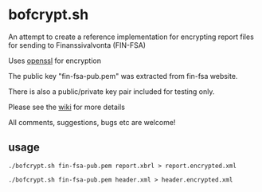 # bofcrypt.sh

An attempt to create a reference implementation for encrypting report files for sending to Finanssivalvonta (FIN-FSA)

Uses [openssl](https://www.openssl.org/) for encryption

The public key "fin-fsa-pub.pem" was extracted from fin-fsa website.

There is also a public/private key pair included for testing only.

Please see the [wiki](https://github.com/dgm9704/bofcrypt/wiki) for more details

All comments, suggestions, bugs etc are welcome!

## usage
```
./bofcrypt.sh fin-fsa-pub.pem report.xbrl > report.encrypted.xml 

./bofcrypt.sh fin-fsa-pub.pem header.xml > header.encrypted.xml 
```